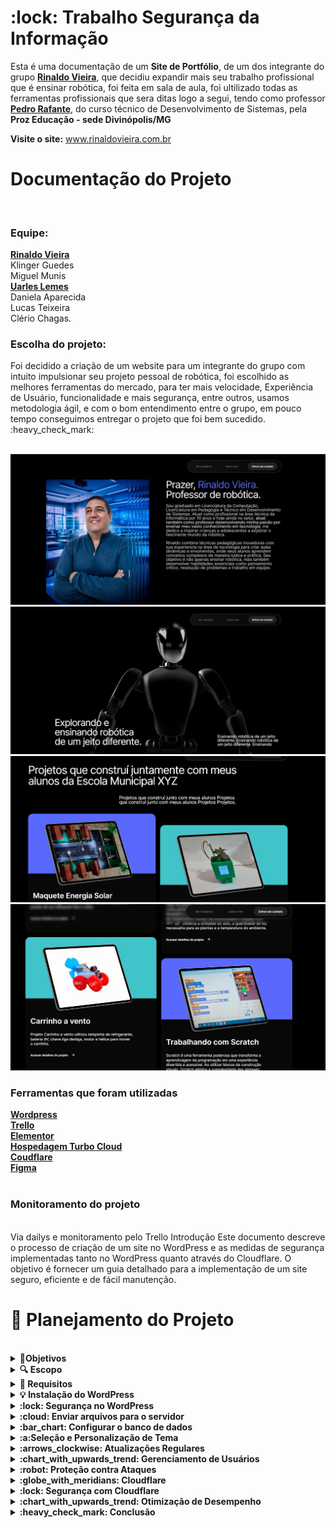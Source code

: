 

<h1> :lock: Trabalho Segurança da Informação</h1>

Esta é uma documentação de um **Site de Portfólio**, de um dos integrante do grupo [**Rinaldo Vieira**](https://github.com/Rinaldovc), que decidiu expandir mais seu trabalho profissional que é ensinar robótica, foi feita em sala de aula, foi ultilizado todas as ferramentas profissionais que sera ditas logo a segui, tendo como professor  [**Pedro Rafante**](https://github.com/pedrorafante), do curso técnico de Desenvolvimento de Sistemas, pela **Proz Educação - sede Divinópolis/MG**

**Visite o site:** www.rinaldovieira.com.br

<h1>Documentação do Projeto</h1>
<br>
<h3>Equipe:</h3>

[**Rinaldo Vieira**](https://github.com/Rinaldovc)
<br>
Klinger Guedes
<br>
Miguel Munis
<br>
 [**Uarles Lemes**](https://github.com/Uarles)
<br>
Daniela Aparecida
<br>
Lucas Teixeira
<br>
Clério Chagas.
<br>
 
<h3>Escolha do projeto:</h3>
Foi decidido a criação de um website para um integrante do grupo com intuito impulsionar seu projeto pessoal de robótica, foi escolhido as melhores ferramentas do mercado, para ter mais velocidade, Experiência de Usuário, funcionalidade e mais segurança, entre outros, usamos 
metodologia ágil, e com o bom entendimento entre o grupo, em pouco tempo conseguimos entregar o projeto que foi bem sucedido.	:heavy_check_mark:
<br></br>

![This is an alt text.](/b1f2f855-348d-443b-b76d-b98b0ca86db5.jpg)
![This is an alt text.](/bd3ea920-d73f-4f02-b192-4b121c387e89.jpg)
![This is an alt text.](/e8f4d8b0-1d3a-413b-9ed7-37470b52a244.jpg)
![This is an alt text.](/f97ff09d-5cee-494e-842d-ad409d009ebc.jpg)

<h3> Ferramentas que foram utilizadas  </h3>

[**Wordpress**](https://wordpress.com/pt-br/) <br> [**Trello**](https://trello.com/pt-BR) <br> [**Elementor**](https://elementor.com/) <br> [**Hospedagem Turbo Cloud**](https://wordpress.com/pt-br/) <br> [**Coudflare**](https://www.cloudflare.com/pt-br/lp/ppc/overview-x/?utm_source=google&utm_medium=cpc&utm_campaign=ao-fy-acq-latam_en_casa-umbrella-ge-ge-prospecting-sch_g_brand_alpha&utm_content=Alpha_Brand_Umbrella_Core&utm_term=cloudflare&campaignid=71700000112000371&adgroupid=58700008461369612&creativeid=664212396473&&_bt=664212396473&_bk=cloudflare&_bm=p&_bn=g&_bg=150613024493&_placement=&_target=&_loc=1001570&_dv=c&awsearchcpc=1&gad_source=1&gclid=EAIaIQobChMIoN3y1YGHhwMVyQCtBh0AjQ2_EAAYASAAEgLe0fD_BwE&gclsrc=aw.ds) <br>  [**Figma**](https://www.figma.com/login?is_not_gen_0=true&resource_type=team) <br></br>
<h3>Monitoramento do projeto</h3>
<br>
Via dailys e monitoramento pelo Trello
Introdução
Este documento descreve o processo de criação de um site no WordPress e as medidas de segurança implementadas tanto no WordPress quanto através do Cloudflare. O objetivo é fornecer um guia detalhado para a implementação de um site seguro, eficiente e de fácil manutenção.
<br>
<h1> 📰 Planejamento do Projeto</h1>
<br>

<details>
<summary>  <strong>🎯Objetivos</strong> </summary>
<pre>
•	Criar um site responsivo e funcional utilizando o WordPress.
<br>
•	Garantir a segurança do site através de práticas recomendadas e o uso de serviços adicionais como o Cloudflare.
<br>
•	Implementar um design intuitivo e amigável ao usuário.
</pre>
</details>


<details>
<summary><strong> 🔍 Escopo</strong></summary>
<br>
<pre>
•	Configuração inicial do WordPress.
<br>
•	Seleção e personalização de um tema.
<br>
•	Instalação de plugins essenciais.
<br>
•	Implementação de medidas de segurança.
<br>
•	Configuração do Cloudflare para otimização de desempenho e segurança.
<br>
 </pre>
</details>

<details>
<summary><strong> 📝 Requisitos</strong></summary>
<br>
<pre>
<br>
•	Acesso a um servidor web com suporte a PHP e MySQL.
<br>
•	Domínio registrado.
<br>
•	Conta no Cloudflare.
 </pre>
</details>

<details>
<summary><strong> 💡 Instalação do WordPress</strong></summary>
<br>
<pre>
• Baixar o WordPress: Acesse o site oficial do WordPress e baixe a última versão.
<br>
• Acesse seu domínio e siga o assistente de instalação, fornecendo as informações do banco de dados.
 </pre>
</details>

<details>
<summary> <strong> :lock: Segurança no WordPress</strong></summary>
<br>
<pre>
• Instalação de Plugins Essenciais
<br>
•	SEO: Instale um plugin como o Yoast SEO para otimizar o site para mecanismos de busca.
<br>
•	Backup: Configure um plugin de backup automático, como o UpdraftPlus.
<br>
•	Segurança: Instale um plugin de segurança, como o Wordfence ou Sucuri.
<br>
</pre>
</details>

<details>
<summary> <strong> 	:cloud: Enviar arquivos para o servidor</strong></summary>
<br>
<pre>
• Utilize um cliente FTP para enviar os arquivos do WordPress para o servidor.
<br>
 </pre>
</details>

<details>
<summary><strong> :bar_chart: Configurar o banco de dados</strong></summary>
<br>
<pre>
• Crie um banco de dados MySQL e um usuário associado.
 </pre>
</details>

<details>
<summary> <strong> :a:Seleção e Personalização de Tema</strong></summary>
<br>
<pre>
•	Escolher um tema: Acesse o repositório de temas do WordPress e selecione um tema que atenda às necessidades do projeto.
<br>
•	Personalizar o tema: Utilize o personalizador do WordPress para ajustar cores, fontes, e layout.
 </pre>
</details>

<details>
<summary> <strong> 	:arrows_clockwise: Atualizações Regulares</strong></summary>
<br>
<pre>
•	Atualização do Core: Mantenha o WordPress sempre atualizado para a última versão.
<br>
•	Atualização de Plugins e Temas: Verifique e atualize regularmente todos os plugins e temas.
 </pre>
</details>

<details>
<summary> <strong> :chart_with_upwards_trend: Gerenciamento de Usuários</strong></summary>
<br>
<pre>
•	Privilégios de Usuários: Conceda privilégios mínimos necessários para cada usuário.
<br>
•	Autenticação em Duas Etapas: Ative a autenticação em duas etapas (2FA) para todos os usuários administrativos.
 </pre>
</details>

<details>
<summary><strong> :robot: Proteção contra Ataques</strong></summary>
<br>
<pre>
•	Firewall de Aplicação Web (WAF): Utilize um WAF para proteger contra ataques comuns como SQL Injection e XSS.
<br>
•	Limitação de Tentativas de Login: Instale um plugin que limite tentativas de login para evitar ataques de força bruta.
<br>
•	Monitoramento de Atividades: Utilize plugins que monitorem atividades suspeitas no site.
 </pre>
</details>

<details>
<summary><strong> :globe_with_meridians: Cloudflare</strong></summary>
<br>
<pre>
• Registro e Configuração Inicial
<br>
•	Registrar no Cloudflare: Crie uma conta no Cloudflare e adicione seu domínio.
<br>
•	Alterar DNS: Atualize os registros DNS do seu domínio para usar os servidores DNS do Cloudflare.
 </pre>
</details>

<details>
<summary><strong> :lock: Segurança com Cloudflare</strong></summary>
<br>
<pre>
•	SSL/TLS: Configure SSL/TLS para criptografar o tráfego entre os visitantes e o servidor.
<br>
•	Firewall: Utilize as regras de firewall do Cloudflare para bloquear tráfego malicioso :supervillain_man:.
<br>
•	Proteção DDoS: O Cloudflare fornece proteção contra ataques DDoS automaticamente.
 </pre>
</details>

<details>
<summary> <strong> :chart_with_upwards_trend: Otimização de Desempenho</strong></summary>
<br>
<pre>
•	CDN: Ative a CDN do Cloudflare para armazenar em cache conteúdo estático e melhorar a velocidade de carregamento.
<br>
•	Minificação: Utilize as opções de minificação do Cloudflare para reduzir o tamanho de arquivos CSS, JavaScript e HTML.
<br>
•	Armazenamento em Cache: Configure as opções de cache para armazenar conteúdo frequentemente acessado.
 </pre>
</details>

<details>
<summary> <strong> 	:heavy_check_mark: Conclusão</strong></summary>
<br>
<pre>
<strong>A criação de um site no WordPress requer planejamento cuidadoso, desde a configuração inicial até a implementação de medidas<br> de segurança :lock:. Utilizar serviços adicionais como o Cloudflare pode ajudar a proteger e otimizar<br> o desempenho do site. Esta documentação serve como um guia para garantir que todas as etapas essenciais sejam cobertas,<br> resultando em um site seguro, eficiente e de fácil manutenção :wrench:.</strong>
<br>
<h3>Referências</h3>
 <br>
•	Documentação Oficial do WordPress
 <br>
•	Guia de Segurança do WordPress
 <br>
•	Documentação do Cloudflare
</pre>
</details>

